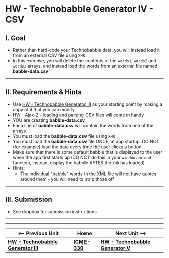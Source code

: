 # HW - Technobabble Generator IV - CSV

## I. Goal

- Rather than hard-code your Technobabble data, you will instead load it from an external CSV file using `XHR`
- In this exercise, you will delete the contents of the `words1`, `words2` and `words3` arrays, and instead load the words from an external file named **babble-data.csv**

<hr>

## II. Requirements & Hints

- Use [HW - Technobabble Generator III](HW-technobabble-3.md) as your starting point by making a copy of it that you can modify
- [HW - Ajax-2 - loading and parsing CSV files](https://github.com/tonethar/IGME-330-Master/blob/master/notes/HW-ajax-2.md) will come in handy
- YOU are creating **babble-data.csv**
- Each line of **babble-data.csv** will contain the words from one of the arrays
- You must load the **babble-data.csv** file using `XHR`
- You must load the **babble-data.csv** file ONCE, at app startup. DO NOT (for example) load the data every time the user clicks a button
- Make sure that there is some default babble that is displayed to the user when the app first starts up (DO NOT do this in your `window.onload` function, instead, display the babble AFTER the `XHR` has loaded)
- Hints:
  - The individual "babble" words in the XML file will not have quotes around them - you will need to strip those off

<hr>

## III. Submission
- See dropbox for submission instructions



<hr><hr>

| <-- Previous Unit | Home | Next Unit -->
| --- | --- | --- 
|  [**HW - Technobabble Generator III**](HW-technobabble-3.md) |  [**IGME-330**](../README.md) | [**HW - Technobabble Generator V**](HW-technobabble-5.md) 
